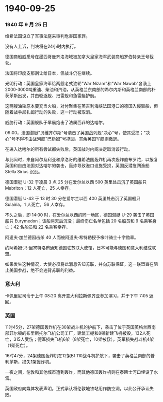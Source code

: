 # 1940-09-25

### 1940 年 9 月 25 日

维希法国设立了军事法庭来审判危害国家罪。

没有人上诉，判决将在24小时内执行。

德国商船威悉号在墨西哥曼齐洛海域被加拿大皇家海军武装商船罗伯特亲王号截获。

法国将印度支那割让给日本，但战斗仍在继续。

光明行动：英国皇家海军给两艘老式油轮"War Nizam"和"War
Nawab"各装上2000-3000吨重油、柴油和汽油，从英格兰东南部的希尔内斯和英格兰南部的朴茨茅斯出发，并由驱逐舰、扫雷舰和鱼雷艇护航。

这两艘油轮原本要充当火船，对付聚集在英吉利海峡法国港口的德国入侵驳船，但随着战争尼扎姆行动的失败，这一行动被取消。

威胁行动：英国舰队于早晨炮击了法属西非的达喀尔。

09:00，法国潜艇"贝维齐尔斯"号袭击了英国战列舰"决心"号，使其受损；"决心"号不得不由战列舰"巴勒姆"号拖回，其余英国军舰则撤退。

在进入达喀尔的所有尝试都失败后，英国战时内阁决定取消该行动。

与此同时，来自阿尔及利亚和摩洛哥的维希法国轰炸机再次轰炸直布罗陀，以报复英国和自由法国对达喀尔的袭击，轰炸导致港口设施受损，英国反潜拖网渔船
Stella Sirius 沉没。

德国潜艇 U-32 于凌晨 3 点 25 分在爱尔兰以西 500 英里处击沉了英国船只
Mabriton；12 人死亡，25 人幸存。

德国潜艇 U-43 于 13 时 30 分在爱尔兰以西 400 英里处击沉了英国船只
Sulairia，1 人死亡，56 人幸存。

不久之后，即 14:00 时，在爱尔兰以西的同一地区，德国潜艇 U-29
袭击了英国船只 Eurymedon；该船两天后沉没；最终伤亡名单包括 20 名船员和 9
名乘客身亡；42 名船员和 22 名乘客幸存。

阿道夫·加兰德因击杀 40 人而被阿道夫·希特勒授予橡叶骑士十字勋章。

约阿希姆·冯·里宾特洛甫通知德国驻苏联大使馆，日本可能与德国和意大利结成联盟。

如果发生这种情况，大使必须将此消息告知苏联，并向苏联保证，这一联盟旨在阻止美国参战，绝不会违背苏联的利益。

### 意大利

卡佩里尼司令于上午 08:20 离开意大利拉斯佩齐亚参加演习，并于下午 7:05
返回。

### 英国

11时45分，27架德国轰炸机在30架战斗机的护航下，袭击了位于英国英格兰西南部菲尔顿的布里斯托尔飞机公司工厂，建筑工棚和8架新建飞机被毁，132人死亡，315人受伤；德军损失飞机6架（8架死亡，10架被俘），英军损失战斗机4架（1架死亡）。

16时47分，24架德国轰炸机在12架Bf
110战斗机护航下，袭击了英格兰南部的普利茅斯，损失1架轰炸机。

一夜之间，伦敦和其他城市遭到轰炸，而其他德国轰炸机则在泰晤士河口埋设了水雷。

英国政府向媒体发表声明，正式承认将伦敦地铁站用作防空洞，以此公开承认失败。